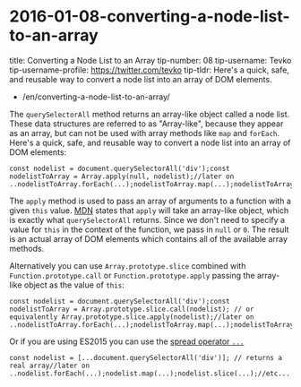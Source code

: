 # 2016-01-08-converting-a-node-list-to-an-array

title: Converting a Node List to an Array tip-number: 08 tip-username: Tevko tip-username-profile: https://twitter.com/tevko tip-tldr: Here's a quick, safe, and reusable way to convert a node list into an array of DOM elements.

- /en/converting-a-node-list-to-an-array/

The `querySelectorAll` method returns an array-like object called a node list. These data structures are referred to as "Array-like", because they appear as an array, but can not be used with array methods like `map` and `forEach`. Here's a quick, safe, and reusable way to convert a node list into an array of DOM elements:

```
const nodelist = document.querySelectorAll('div');const nodelistToArray = Array.apply(null, nodelist);//later on ..nodelistToArray.forEach(...);nodelistToArray.map(...);nodelistToArray.slice(...);//etc...
```

The `apply` method is used to pass an array of arguments to a function with a given `this` value. [MDN](https://developer.mozilla.org/en-US/docs/Web/JavaScript/Reference/Global_Objects/Function/apply) states that `apply` will take an array-like object, which is exactly what `querySelectorAll` returns. Since we don't need to specify a value for `this` in the context of the function, we pass in `null` or `0`. The result is an actual array of DOM elements which contains all of the available array methods.

Alternatively you can use `Array.prototype.slice` combined with `Function.prototype.call` or `Function.prototype.apply` passing the array-like object as the value of `this`:

```
const nodelist = document.querySelectorAll('div');const nodelistToArray = Array.prototype.slice.call(nodelist); // or equivalently Array.prototype.slice.apply(nodelist);//later on ..nodelistToArray.forEach(...);nodelistToArray.map(...);nodelistToArray.slice(...);//etc...
```

Or if you are using ES2015 you can use the [spread operator `...`](https://developer.mozilla.org/en-US/docs/Web/JavaScript/Reference/Operators/Spread_operator)

```
const nodelist = [...document.querySelectorAll('div')]; // returns a real array//later on ..nodelist.forEach(...);nodelist.map(...);nodelist.slice(...);//etc...
```
